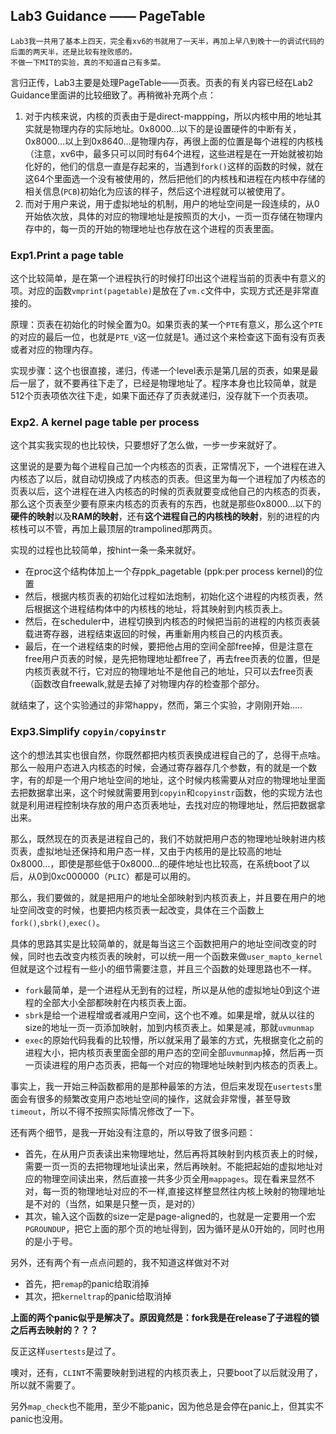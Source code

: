 ## Lab3 Guidance —— PageTable

```
Lab3我一共用了基本上四天，完全看xv6的书就用了一天半，再加上早八到晚十一的调试代码的后面的两天半，还是比较有挫败感的。
不做一下MIT的实验，真的不知道自己有多菜。
```

言归正传，Lab3主要是处理PageTable——页表。页表的有关内容已经在Lab2 Guidance里面讲的比较细致了。再稍微补充两个点：

1. 对于内核来说，内核的页表由于是direct-mappping，所以内核中用的地址其实就是物理内存的实际地址。0x8000...以下的是设置硬件的中断有关，0x8000...以上到0x8640...是物理内存，再很上面的位置是每个进程的内核栈（注意，xv6中，最多只可以同时有64个进程，这些进程是在一开始就被初始化好的，他们的信息一直是存起来的，当遇到`fork()`这样的函数的时候，就在这64个里面选一个没有被使用的，然后把他们的内核栈和进程在内核中存储的相关信息(`PCB`)初始化为应该的样子，然后这个进程就可以被使用了。
2. 而对于用户来说，用于虚拟地址的机制，用户的地址空间是一段连续的，从0开始依次放，具体的对应的物理地址是按照页的大小，一页一页存储在物理内存中的，每一页的开始的物理地址也存放在这个进程的页表里面。

### Exp1.Print a page table

这个比较简单，是在第一个进程执行的时候打印出这个进程当前的页表中有意义的项。对应的函数`vmprint(pagetable)`是放在了`vm.c`文件中，实现方式还是非常直接的。

原理：页表在初始化的时候全置为0。如果页表的某一个`PTE`有意义，那么这个`PTE`的对应的最后一位，也就是`PTE_V`这一位就是1。通过这个来检查这下面有没有页表或者对应的物理内存。

实现步骤：这个也很直接，递归，传递一个level表示是第几层的页表，如果是最后一层了，就不要再往下走了，已经是物理地址了。程序本身也比较简单，就是512个页表项依次往下走，如果下面还存了页表就递归，没存就下一个页表项。

### Exp2. A kernel page table per process

这个其实我实现的也比较快，只要想好了怎么做，一步一步来就好了。

这里说的是要为每个进程自己加一个内核态的页表，正常情况下，一个进程在进入内核态了以后，就自动切换成了内核态的页表。但这里为每一个进程加了内核态的页表以后，这个进程在进入内核态的时候的页表就要变成他自己的内核态的页表，那么这个页表至少要有原来内核态的页表有的东西，也就是那些0x8000...以下的**硬件的映射**以及**RAM的映射**，还有**这个进程自己的内核栈的映射**，别的进程的内核栈可以不管，再加上最顶层的trampolined那两页。

实现的过程也比较简单，按hint一条一条来就好。

+ 在proc这个结构体加上一个存ppk_pagetable (ppk:per process kernel)的位置
+ 然后，根据内核页表的初始化过程如法炮制，初始化这个进程的内核页表，然后根据这个进程结构体中的内核栈的地址，将其映射到内核页表上。
+ 然后，在scheduler中，进程切换到内核态的时候把当前的进程的内核页表装载进寄存器，进程结束返回的时候，再重新用内核自己的内核页表。
+ 最后，在一个进程结束的时候，要把他占用的空间全部free掉，但是注意在free用户页表的时候，是先把物理地址都free了，再去free页表的位置，但是内核页表就不行，它对应的物理地址不是他自己的地址，只可以去free页表（函数改自freewalk,就是去掉了对物理内存的检查那个部分。

就结束了，这个实验通过的非常happy，然而，第三个实验，才刚刚开始.....

### Exp3.Simplify `copyin/copyinstr`

这个的想法其实也很自然，你既然都把内核页表换成进程自己的了，总得干点啥。那么一般用户态进入内核态的时候，会通过寄存器存几个参数，有的就是一个数字，有的却是一个用户地址空间的地址，这个时候内核需要从对应的物理地址里面去把数据拿出来，这个时候就需要用到`copyin`和`copyinstr`函数，他的实现方法也就是利用进程控制块存放的用户态页表地址，去找对应的物理地址，然后把数据拿出来。

那么，既然现在的页表是进程自己的，我们不妨就把用户态的物理地址映射进内核页表，虚拟地址还保持和用户态一样，又由于内核用的是比较高的地址0x8000...，即使是那些低于0x8000...的硬件地址也比较高，在系统boot了以后，从0到0xc000000（`PLIC`）都是可以用的。

那么，我们要做的，就是把用户的地址全部映射到内核页表上，并且要在用户的地址空间改变的时候，也要把内核页表一起改变，具体在三个函数上`fork()`,`sbrk()`,`exec()`。

具体的思路其实是比较简单的，就是每当这三个函数把用户的地址空间改变的时候，同时也去改变内核页表的映射，可以统一用一个函数来做`user_mapto_kernel`但就是这个过程有一些小的细节需要注意，并且三个函数的处理思路也不一样。

+ `fork`最简单，是一个进程从无到有的过程，所以是从他的虚拟地址0到这个进程的全部大小全部都映射在内核页表上面。
+ `sbrk`是给一个进程增或者减用户空间，这个也不难。如果是增，就从以往的size的地址一页一页添加映射，加到内核页表上。如果是减，那就`uvmunmap`
+ `exec`的原始代码我看的比较懵，所以就采用了最笨的方式，先根据变化之前的进程大小，把内核页表里面全部的用户态的空间全部`uvmunmap`掉，然后再一页一页读进程的用户态页表，把每一个对应的物理地址映射到内核态的页表上。

事实上，我一开始三种函数都用的是那种最笨的方法，但后来发现在`usertests`里面会有很多的频繁改变用户态地址空间的操作，这就会非常慢，甚至导致`timeout`，所以不得不按照实际情况修改了一下。

还有两个细节，是我一开始没有注意的，所以导致了很多问题：

+ 首先，在从用户页表读出来物理地址，然后再将其映射到内核页表上的时候，需要一页一页的去把物理地址读出来，然后再映射。不能把起始的虚拟地址对应的物理空间读出来，然后直接一共多少页全用`mappages`。现在看来显然不对，每一页的物理地址对应的不一样,直接这样整显然往内核上映射的物理地址是不对的（当然，如果是只整一页，是对的）
+ 其次，输入这个函数的size一定是page-aligned的，也就是一定要用一个宏`PGROUNDUP`，把它上面的那个页的地址得到，因为循环是从0开始的，同时也用的是小于号。

另外，还有两个有一点点问题的，我不知道这样做对不对

+ 首先，把`remap`的panic给取消掉
+ 其次，把`kerneltrap`的panic给取消掉

**上面的两个panic似乎是解决了。原因竟然是：fork我是在release了子进程的锁之后再去映射的？？？**

反正这样`usertests`是过了。

噢对，还有，`CLINT`不需要映射到进程的内核页表上，只要boot了以后就没用了，所以就不需要了。

另外`map_check`也不能用，至少不能panic，因为他总是会停在panic上，但其实不panic也没用。
